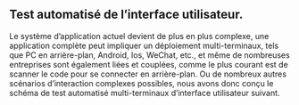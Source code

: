 ## Test automatisé de l’interface utilisateur.
Le système d’application actuel devient de plus en plus complexe, une application complète peut impliquer un déploiement multi-terminaux, tels que PC en arrière-plan, Android, Ios, WeChat, etc., et même de nombreuses entreprises sont également liées et couplées, comme le plus courant est de scanner le code pour se connecter en arrière-plan.
Ou de nombreux autres scénarios d’interaction complexes possibles, nous avons donc conçu le schéma de test automatisé multi-terminaux d’interface utilisateur suivant.